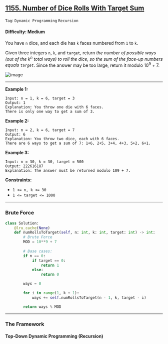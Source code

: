 ## [1155. Number of Dice Rolls With Target Sum](https://leetcode.com/problems/number-of-dice-rolls-with-target-sum/)

```Tag```: ```Dynamic Programming``` ```Recursion```

#### Difficulty: Medium

You have ```n``` dice, and each die has ```k``` faces numbered from ```1``` to ```k```.

Given three integers ```n```, ```k```, and ```target```, return _the number of possible ways (out of the k<sup>n</sup> total ways) to roll the dice, so the sum of the face-up numbers equals ```target```_. Since the answer may be too large, return it modulo 10<sup>9</sup> + 7.

![image](https://user-images.githubusercontent.com/35042430/221691173-e5bb3f6f-fa2d-41b7-808c-40a6971b306b.png)

---

__Example 1:__
```
Input: n = 1, k = 6, target = 3
Output: 1
Explanation: You throw one die with 6 faces.
There is only one way to get a sum of 3.
```

__Example 2:__
```
Input: n = 2, k = 6, target = 7
Output: 6
Explanation: You throw two dice, each with 6 faces.
There are 6 ways to get a sum of 7: 1+6, 2+5, 3+4, 4+3, 5+2, 6+1.
```

__Example 3:__
```
Input: n = 30, k = 30, target = 500
Output: 222616187
Explanation: The answer must be returned modulo 109 + 7.
```

__Constraints:__

- ```1 <= n, k <= 30```
- ```1 <= target <= 1000```

---

### Brute Force

```Python
class Solution:
    @lru_cache(None)
    def numRollsToTarget(self, n: int, k: int, target: int) -> int:
        # Brute Force
        MOD = 10**9 + 7
        
        # Base cases:
        if n == 0:
            if target == 0:
                return 1
            else:
                return 0

        ways = 0
        
        for i in range(1, k + 1):
            ways += self.numRollsToTarget(n - 1, k, target - i)

        return ways % MOD
```

---

### The Framework

#### Top-Down Dynamic Programming (Recursion)

```Python

```

